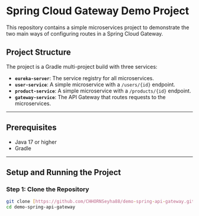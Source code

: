 # Spring Cloud Gateway Demo Project

This repository contains a simple microservices project to demonstrate the two main ways of configuring routes in a Spring Cloud Gateway.

## Project Structure

The project is a Gradle multi-project build with three services:

* **`eureka-server`**: The service registry for all microservices.
* **`user-service`**: A simple microservice with a `/users/{id}` endpoint.
* **`product-service`**: A simple microservice with a `/products/{id}` endpoint.
* **`gateway-service`**: The API Gateway that routes requests to the microservices.

---

## Prerequisites

* Java 17 or higher
* Gradle

---

## Setup and Running the Project

### Step 1: Clone the Repository

```sh
git clone [https://github.com/CHHORNSeyha88/demo-spring-api-gateway.git](https://github.com/CHHORNSeyha88/demo-spring-api-gateway.git)
cd demo-spring-api-gateway
